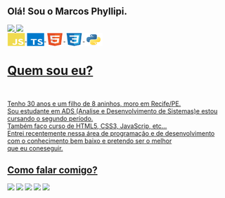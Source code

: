 ## Olá! Sou o Marcos Phyllipi.

<div aling="centro"> 
  <a href="https://github.com/phyllipi">
  <img width="46%" src="https://github-readme-stats.vercel.app/api?username=Phyllipi&count_private=true&show_icons=true&theme=cobalt&count_private=true&include_all_commits">
  <img width="46%" src="https://github-readme-stats.vercel.app/api/top-langs/?username=Phyllipi&layout=compact&langs_count=10&theme=cobalt">
</div>


<div style="display:inline_block">
  <img align="center" alt="Phyll-Js" height="30" width="40" src="https://raw.githubusercontent.com/devicons/devicon/master/icons/javascript/javascript-plain.svg">
  <img align="center" alt="Phyll-Js" height="30" width="40" src="https://raw.githubusercontent.com/devicons/devicon/master/icons/typescript/typescript-plain.svg">
  <img align="center" alt="Phyll-Js" height="30" width="40" src="https://raw.githubusercontent.com/devicons/devicon/master/icons/html5/html5-original.svg">
  <img align="center" alt="Phyll-Js" height="30" width="40" src="https://raw.githubusercontent.com/devicons/devicon/master/icons/css3/css3-original.svg">
  <img align="center" alt="Phyll-Js" height="30" width="40" src="https://raw.githubusercontent.com/devicons/devicon/master/icons/python/python-original.svg">
</div>

  <h1>Quem sou eu?</h1>
  <img src="https://user-images.githubusercontent.com/109820352/186963760-dc4f1a5c-ba44-4d10-a3fb-2059808d8d33.png" alt="">
  <p class="destaque">Tenho 30 anos e um filho de 8 aninhos, moro em Recife/PE.<br>
        Sou estudante em ADS (Analise e Desenvolvimento de Sistemas)e estou cursando o segundo período.<br>
        Também faço curso de HTML5, CSS3, JavaScrip, etc...<br>
        Entrei recentemente nessa área de programação e de desenvolvimento com o conhecimento bem baixo e pretendo ser o melhor <br>
        que eu coneseguir.</p>
      
  <h2>Como falar comigo?</h2>  
 <div>
  <a href="https://www.linkedin.com/in/phyllipialves/" target="_blank"><img src="https://img.shields.io/badge/LinkedIn-0077B5?style=for-the-badge&logo=linkedin&logoColor=white" target="_blank"></a>
  <a href="https://www.instagram.com/lipialves" target="_blank"><img src="https://img.shields.io/badge/Instagram-E4405F?style=for-the-badge&logo=instagram&logoColor=white" target="_blank"></a>
  <a href="https://www.facebook.com/lipi.alves" target="_blank"><img src="https://img.shields.io/badge/Facebook-1877F2?style=for-the-badge&logo=facebook&logoColor=white" target="_blank"></a>
  <a href="https://www.youtube.com/MarcosPhyllipi" target="_blank"><img src="https://img.shields.io/badge/YouTube-FF0000?style=for-the-badge&logo=youtube&logoColor=white" target="_blank"></a>
  <a href="https://twitter.com/marcosphyllipi" target="_blank"><img src="https://img.shields.io/badge/Twitter-1DA1F2?style=for-the-badge&logo=twitter&logoColor=white" target="_blank"></a>
</div>

